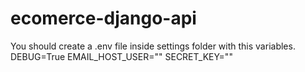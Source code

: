 # ecomerce-django-api

You should create a .env file inside settings folder with this variables.
    DEBUG=True
    EMAIL_HOST_USER=""
    SECRET_KEY=""